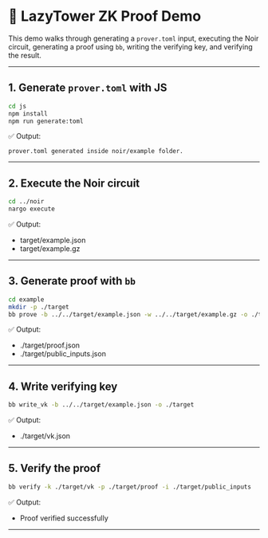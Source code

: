 # 🧪 LazyTower ZK Proof Demo

This demo walks through generating a `prover.toml` input, executing the Noir circuit, generating a proof using `bb`, writing the verifying key, and verifying the result.


---

## 1. Generate `prover.toml` with JS

```bash
cd js
npm install
npm run generate:toml
```

✅ Output:
```text
prover.toml generated inside noir/example folder.
```

---

## 2. Execute the Noir circuit

```bash
cd ../noir
nargo execute
```

✅ Output:
- target/example.json  
- target/example.gz

---

## 3. Generate proof with `bb`

```bash
cd example
mkdir -p ./target
bb prove -b ../../target/example.json -w ../../target/example.gz -o ./target
```

✅ Output:
- ./target/proof.json  
- ./target/public_inputs.json

---

## 4. Write verifying key

```bash
bb write_vk -b ../../target/example.json -o ./target
```

✅ Output:
- ./target/vk.json

---

## 5. Verify the proof

```bash
bb verify -k ./target/vk -p ./target/proof -i ./target/public_inputs
```

✅ Output:
- Proof verified successfully

---